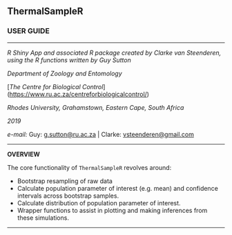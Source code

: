 ## **ThermalSampleR** 

### **USER GUIDE**

---

*R Shiny App and associated R package created by Clarke van Steenderen, using the R functions written by Guy Sutton*

*Department of Zoology and Entomology*

[*The Centre for Biological Control*] (https://www.ru.ac.za/centreforbiologicalcontrol/)

*Rhodes University, Grahamstown, Eastern Cape, South Africa*

*2019*

*e-mail:* Guy: g.sutton@ru.ac.za | Clarke: vsteenderen@gmail.com

---

**OVERVIEW**

The core functionality of `ThermalSampleR` revolves around:
- Bootstrap resampling of raw data 
- Calculate population parameter of interest (e.g. mean) and confidence intervals across bootstrap samples.
- Calculate distribution of population parameter of interest. 
- Wrapper functions to assist in plotting and making inferences from these simulations. 

---